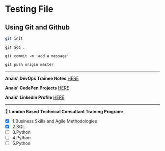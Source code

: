 # Testing File

## Using Git and Github
```bash 
git init
```

```
git add .
```
```
git commit -m 'add a message'
```
```
git push origin master
```
---

**Anais' DevOps Trainee Notes** [HERE](/docs)

**Anais' CodePen Projects** [HERE](https://codepen.io/tangintech)

**Anais' Linkedin Profile** [HERE](https://www.linkedin.com/in/anais-tang/)

---
:round_pushpin: **London Based**
**Technical Consultant Training Program:**

- [x] 1.Business Skills and Agile Methodologies
- [x] 2.SQL
- [ ] 3.Python
- [ ] 4.Python
- [ ] 5.Python
